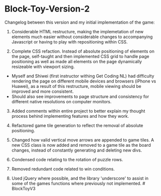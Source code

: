 # Block-Toy-Version-2

Changelog between this version and my initial implementation of the game:

1. Considerable HTML restructure, making the implemetation of new elements much easier without considerable changes to accompanying Javascript or having to play with repositioning within CSS.

2. Complete CSS refaction. Instead of absolute positioning of elements on the page, self-taught and then implemented CSS grid to handle page positioning as well as made all elements on the page dynamically resizeable with viewport sizing. 
  - Myself and Shiwei (first instructor withing Get Coding NL) had difficulty rendering the page on different mobile devices and browsers (iPhone vs Huawei), as a result of this       restructure, mobile viewing should be improved and more consistent.
  - Should also see improvements to page structure and consistency for different native resolutions on computer monitors.

3. Added comments within entire project to better explain my thought process behind implementing features and how they work.

4. Refactored game tile generation to reflect the removal of absolute positioning.

5. Changed how valid vertical move arrows are appended to game tiles. A new CSS class is now added and removed to a game tile as the board changes, instead of constantly generating and deleting new divs.

6. Condensed code relating to the rotation of puzzle rows.

7. Removed redundant code related to win conditions.

8. Used jQuery where possible, and the library 'underscore' to assist in some of the games functions where previously not implemented.
#   B l o c k T o y V 3  
 